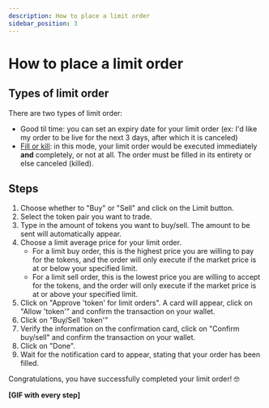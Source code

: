```yaml
---
description: How to place a limit order
sidebar_position: 3
---
```


# How to place a limit order


## Types of limit order

There are two types of limit order:

* Good til time: you can set an expiry date for your limit order (ex: I'd like my order to be live for the next 3 days, after which it is canceled)
* [Fill or kill](../../SDK/guides/fill-or-kill.md): in this mode, your limit order would be executed immediately **and** completely, or not at all. The order must be filled in its entirety or else canceled (killed).


## Steps

1. Choose whether to "Buy" or "Sell" and click on the Limit button.
2. Select the token pair you want to trade.
3. Type in the amount of tokens you want to buy/sell. The amount to be sent will automatically appear.
4. Choose a limit average price for your limit order. 
    * For a limit buy order, this is the highest price you are willing to pay for the tokens, and the order will only execute if the market price is at or below your specified limit.
    * For a limit sell order, this is the lowest price you are willing to accept for the tokens, and the order will only execute if the market price is at or above your specified limit.
5. Click on "Approve 'token' for limit orders". A card will appear, click on "Allow 'token'" and confirm the transaction on your wallet.
6. Click on "Buy/Sell 'token'"
7. Verify the information on the confirmation card, click on "Confirm buy/sell" and confirm the transaction on your wallet.
8. Click on "Done".
9. Wait for the notification card to appear, stating that your order has been filled.

Congratulations, you have successfully completed your limit order! 🤓<br />

**[GIF with every step]**
